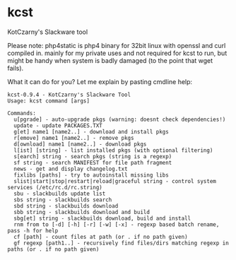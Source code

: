 # kcst
KotCzarny's Slackware tool

Please note: php4static is php4 binary for 32bit linux with openssl and curl compiled in. mainly for my private uses and not required for kcst to run, but might be handy when system is badly damaged (to the point that wget fails).

What it can do for you? Let me explain by pasting cmdline help:
```
kcst-0.9.4 - KotCzarny's Slackware Tool
Usage: kcst command [args]

Commands:
  u[pgrade] - auto-upgrade pkgs (warning: doesnt check dependencies!)
  update - update PACKAGES.TXT
  g[et] name1 [name2..] - download and install pkgs
  r[emove] name1 [name2..] - remove pkgs
  d[ownload] name1 [name2..] - download pkgs
  l[ist] [string] - list installed pkgs (with optional filtering)
  s[earch] string - search pkgs (string is a regexp)
  sf string - search MANIFEST for file path fragment
  news - get and display changelog.txt
  fixlibs [paths] - try to autoinstall missing libs
  slist|start|stop|restart|reload|graceful string - control system services (/etc/rc.d/rc.string)
  sbu - slackbuilds update list
  sbs string - slackbuilds search
  sbd string - slackbuilds download
  sbb string - slackbuilds download and build
  sbg[et] string - slackbuilds download, build and install
  rnm from to [-d] [-h] [-r] [-w] [-x] - regexp based batch rename, pass -h for help
  cf [path] - count files at path (or . if no path given)
  gf regexp [path1..] - recursively find files/dirs matching regexp in paths (or . if no path given)
```
